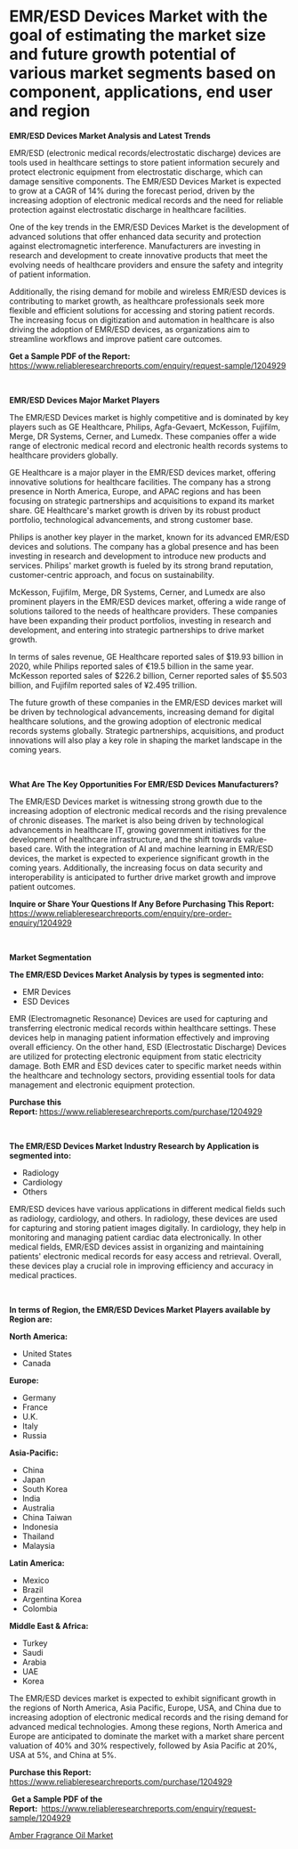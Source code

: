 <p><h1>EMR/ESD Devices Market with the goal of estimating the market size and future growth potential of various market segments based on component, applications, end user and region</h1></p><p><strong>EMR/ESD Devices Market Analysis and Latest Trends</strong></p>
<p><p>EMR/ESD (electronic medical records/electrostatic discharge) devices are tools used in healthcare settings to store patient information securely and protect electronic equipment from electrostatic discharge, which can damage sensitive components. The EMR/ESD Devices Market is expected to grow at a CAGR of 14% during the forecast period, driven by the increasing adoption of electronic medical records and the need for reliable protection against electrostatic discharge in healthcare facilities.</p><p>One of the key trends in the EMR/ESD Devices Market is the development of advanced solutions that offer enhanced data security and protection against electromagnetic interference. Manufacturers are investing in research and development to create innovative products that meet the evolving needs of healthcare providers and ensure the safety and integrity of patient information.</p><p>Additionally, the rising demand for mobile and wireless EMR/ESD devices is contributing to market growth, as healthcare professionals seek more flexible and efficient solutions for accessing and storing patient records. The increasing focus on digitization and automation in healthcare is also driving the adoption of EMR/ESD devices, as organizations aim to streamline workflows and improve patient care outcomes.</p></p>
<p><strong>Get a Sample PDF of the Report:&nbsp;</strong> <a href="https://www.reliableresearchreports.com/enquiry/request-sample/1204929">https://www.reliableresearchreports.com/enquiry/request-sample/1204929</a></p>
<p>&nbsp;</p>
<p><strong>EMR/ESD Devices Major Market Players</strong></p>
<p><p>The EMR/ESD Devices market is highly competitive and is dominated by key players such as GE Healthcare, Philips, Agfa-Gevaert, McKesson, Fujifilm, Merge, DR Systems, Cerner, and Lumedx. These companies offer a wide range of electronic medical record and electronic health records systems to healthcare providers globally.</p><p>GE Healthcare is a major player in the EMR/ESD devices market, offering innovative solutions for healthcare facilities. The company has a strong presence in North America, Europe, and APAC regions and has been focusing on strategic partnerships and acquisitions to expand its market share. GE Healthcare's market growth is driven by its robust product portfolio, technological advancements, and strong customer base.</p><p>Philips is another key player in the market, known for its advanced EMR/ESD devices and solutions. The company has a global presence and has been investing in research and development to introduce new products and services. Philips' market growth is fueled by its strong brand reputation, customer-centric approach, and focus on sustainability.</p><p>McKesson, Fujifilm, Merge, DR Systems, Cerner, and Lumedx are also prominent players in the EMR/ESD devices market, offering a wide range of solutions tailored to the needs of healthcare providers. These companies have been expanding their product portfolios, investing in research and development, and entering into strategic partnerships to drive market growth.</p><p>In terms of sales revenue, GE Healthcare reported sales of $19.93 billion in 2020, while Philips reported sales of €19.5 billion in the same year. McKesson reported sales of $226.2 billion, Cerner reported sales of $5.503 billion, and Fujifilm reported sales of ¥2.495 trillion.</p><p>The future growth of these companies in the EMR/ESD devices market will be driven by technological advancements, increasing demand for digital healthcare solutions, and the growing adoption of electronic medical records systems globally. Strategic partnerships, acquisitions, and product innovations will also play a key role in shaping the market landscape in the coming years.</p></p>
<p>&nbsp;</p>
<p><strong>What Are The Key Opportunities For EMR/ESD Devices Manufacturers?</strong></p>
<p><p>The EMR/ESD Devices market is witnessing strong growth due to the increasing adoption of electronic medical records and the rising prevalence of chronic diseases. The market is also being driven by technological advancements in healthcare IT, growing government initiatives for the development of healthcare infrastructure, and the shift towards value-based care. With the integration of AI and machine learning in EMR/ESD devices, the market is expected to experience significant growth in the coming years. Additionally, the increasing focus on data security and interoperability is anticipated to further drive market growth and improve patient outcomes.</p></p>
<p><strong>Inquire or Share Your Questions If Any Before Purchasing This Report:</strong> <a href="https://www.reliableresearchreports.com/enquiry/pre-order-enquiry/1204929">https://www.reliableresearchreports.com/enquiry/pre-order-enquiry/1204929</a></p>
<p>&nbsp;</p>
<p><strong>Market Segmentation</strong></p>
<p><strong>The EMR/ESD Devices Market Analysis by types is segmented into:</strong></p>
<p><ul><li>EMR Devices</li><li>ESD Devices</li></ul></p>
<p><p>EMR (Electromagnetic Resonance) Devices are used for capturing and transferring electronic medical records within healthcare settings. These devices help in managing patient information effectively and improving overall efficiency. On the other hand, ESD (Electrostatic Discharge) Devices are utilized for protecting electronic equipment from static electricity damage. Both EMR and ESD devices cater to specific market needs within the healthcare and technology sectors, providing essential tools for data management and electronic equipment protection.</p></p>
<p><strong>Purchase this Report:&nbsp;</strong><a href="https://www.reliableresearchreports.com/purchase/1204929">https://www.reliableresearchreports.com/purchase/1204929</a></p>
<p>&nbsp;</p>
<p><strong>The EMR/ESD Devices Market Industry Research by Application is segmented into:</strong></p>
<p><ul><li>Radiology</li><li>Cardiology</li><li>Others</li></ul></p>
<p><p>EMR/ESD devices have various applications in different medical fields such as radiology, cardiology, and others. In radiology, these devices are used for capturing and storing patient images digitally. In cardiology, they help in monitoring and managing patient cardiac data electronically. In other medical fields, EMR/ESD devices assist in organizing and maintaining patients' electronic medical records for easy access and retrieval. Overall, these devices play a crucial role in improving efficiency and accuracy in medical practices.</p></p>
<p>&nbsp;</p>
<p><strong>In terms of Region, the EMR/ESD Devices Market Players available by Region are:</strong></p>
<p>
    <p> <strong> North America: </strong>
        <ul>
            <li>United States</li>
            <li>Canada</li>
        </ul>
        </p> 
    <p> <strong> Europe: </strong>
        <ul>
            <li>Germany</li>
            <li>France</li>
            <li>U.K.</li>
            <li>Italy</li>
            <li>Russia</li>
        </ul>
        </p> 
    <p> <strong> Asia-Pacific: </strong>
        <ul>
            <li>China</li>
            <li>Japan</li>
            <li>South Korea</li>
            <li>India</li>
            <li>Australia</li>
            <li>China Taiwan</li>
            <li>Indonesia</li>
            <li>Thailand</li>
            <li>Malaysia</li>
        </ul>
        </p> 
    <p> <strong> Latin America: </strong>
        <ul>
            <li>Mexico</li>
            <li>Brazil</li>
            <li>Argentina Korea</li>
            <li>Colombia</li>
        </ul>
        </p> 
    <p> <strong> Middle East & Africa: </strong>
        <ul>
            <li>Turkey</li>
            <li>Saudi</li>
            <li>Arabia</li>
            <li>UAE</li>
            <li>Korea</li>
        </ul>
    </p>
    </p>
<p><p>The EMR/ESD devices market is expected to exhibit significant growth in the regions of North America, Asia Pacific, Europe, USA, and China due to increasing adoption of electronic medical records and the rising demand for advanced medical technologies. Among these regions, North America and Europe are anticipated to dominate the market with a market share percent valuation of 40% and 30% respectively, followed by Asia Pacific at 20%, USA at 5%, and China at 5%.</p></p>
<p><strong>Purchase this Report: </strong><a href="https://www.reliableresearchreports.com/purchase/1204929">https://www.reliableresearchreports.com/purchase/1204929</a></p>
<p>&nbsp;<strong>Get a Sample PDF of the Report:&nbsp;&nbsp;</strong><a href="https://www.reliableresearchreports.com/enquiry/request-sample/1204929">https://www.reliableresearchreports.com/enquiry/request-sample/1204929</a></p>
<p><strong></strong></p>
<p><p><a href="https://github.com/lababdou/Market-Research-Report-List-2/blob/main/amber-fragrance-oil-market.md">Amber Fragrance Oil Market</a></p></p>